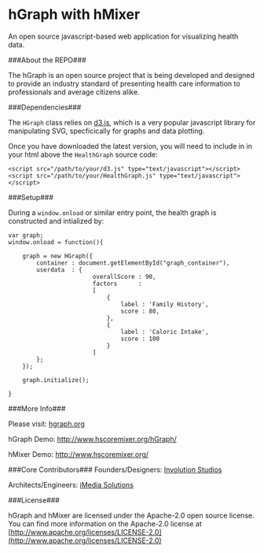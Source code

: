 hGraph with hMixer
========

An open source javascript-based web application for visualizing health data.

###About the REPO###

The hGraph is an open source project that is being developed and designed to provide an industry standard of presenting health care information to professionals and average citizens alike.


###Dependencies###

The `HGraph` class relies on [d3.js](http://d3js.org/), which is a very popular javascript library for manipulating SVG, specficically for graphs and data plotting.

Once you have downloaded the latest version, you will need to include in in your html above the `HealthGraph` source code:

	<script src="/path/to/your/d3.js" type="text/javascript"></script>
	<script src="/path/to/your/HealthGraph.js" type="text/javascript"></script>
 
###Setup###

During a `window.onload` or similar entry point, the health graph is constructed and intialized by:
	
	var graph;
	window.onload = function(){
		
		graph = new HGraph({
			container : document.getElementById("graph_container"),
			userdata  : {
							overallScore : 90,
							factors      : 
							[
								{
									label : 'Family History',
									score : 80,
								},
								{
									label : 'Caloric Intake',
									score : 100
								}
							]
			};
		});
		
		graph.initialize();
		
	}


###More Info###

Please visit: [hgraph.org](http://hgraph.org/)

hGraph Demo: http://www.hscoremixer.org/hGraph/

hMixer Demo: http://www.hscoremixer.org/

###Core Contributors###
Founders/Designers: [Involution Studios](http://www.goinvo.com/)

Architects/Engineers: [iMedia Solutions](http://www.myimedia.com/)

###License###

hGraph and hMixer are licensed under the Apache-2.0 open source license. You can find more information on the Apache-2.0 license at [http://www.apache.org/licenses/LICENSE-2.0](http://www.apache.org/licenses/LICENSE-2.0)
